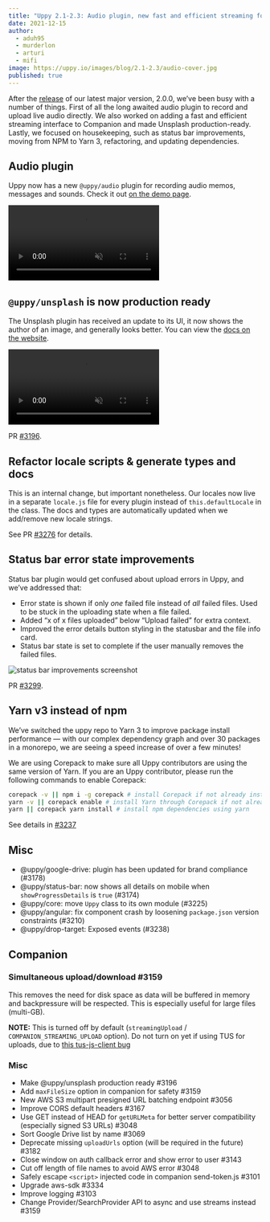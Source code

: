 ```yaml
---
title: "Uppy 2.1-2.3: Audio plugin, new fast and efficient streaming for Companion, production-ready Unsplash, and more" 
date: 2021-12-15
author: 
  - aduh95
  - murderlon
  - arturi
  - mifi
image: https://uppy.io/images/blog/2.1-2.3/audio-cover.jpg
published: true
---
```


After the [release](./2021-08-2.0.md) of our latest major version, 2.0.0, we’ve been busy with a number of things. First of all the long awaited audio plugin to record and upload live audio directly. We also worked on adding a fast and efficient streaming interface to Companion and made Unsplash production-ready. Lastly, we focused on  housekeeping, such as status bar improvements, moving from NPM to Yarn 3, refactoring, and updating dependencies. 

<!--more-->

## Audio plugin

Uppy now has a new `@uppy/audio` plugin for recording audio memos, messages and sounds. Check it out [on the demo page](https://uppy.io/examples/dashboard/).

<video alt="Audio plugin demo" muted autoplay loop>
  <source src="/images/blog/2.1-2.3/audio-demo.mp4" type="video/mp4">
  Your browser does not support the video tag: https://uppy.io/images/blog/2.1-2.3/audio-demo.mp4
</video>

## `@uppy/unsplash` is now production ready

The Unsplash plugin has received an update to its UI, it now shows the author of an image, and generally looks better. You can view the [docs on the website](https://uppy.io/docs/unsplash/).

<video alt="Audio plugin demo" muted autoplay loop>
  <source src="/images/blog/2.1-2.3/unsplash-demo.mp4" type="video/mp4">
  Your browser does not support the video tag: https://uppy.io/images/blog/2.1-2.3/unsplash-demo.mp4
</video>

PR [#3196](https://github.com/transloadit/uppy/pull/3196).

## Refactor locale scripts & generate types and docs

This is an internal change, but important nonetheless. Our locales now live in a separate `locale.js` file for every plugin instead of `this.defaultLocale` in the class. The docs and types are automatically updated when we add/remove new locale strings.

See PR [#3276](https://github.com/transloadit/uppy/pull/3276) for details.

## Status bar error state improvements

Status bar plugin would get confused about upload errors in Uppy, and we’ve addressed that:

* Error state is shown if only _one_ failed file instead of _all_ failed files. Used to be stuck in the uploading state when a file failed.
* Added “x of x files uploaded” below “Upload failed” for extra context.
* Improved the error details button styling in the statusbar and the file info card.
* Status bar state is set to complete if the user manually removes the failed files.

![status bar improvements screenshot](/images/blog/2.1-2.3/status-bar-improvements.jpg)

PR [#3299](https://github.com/transloadit/uppy/pull/3299).

## Yarn v3 instead of npm

We’ve switched the uppy repo to Yarn 3 to improve package install performance — with our complex dependency graph and over 30 packages in a monorepo, we are seeing a speed increase of over a few minutes!

We are using Corepack to make sure all Uppy contributors are using the same version of Yarn. If you are an Uppy contributor, please run the following commands to enable Corepack:

```sh
corepack -v || npm i -g corepack # install Corepack if not already installed
yarn -v || corepack enable # install Yarn through Corepack if not already installed
yarn || corepack yarn install # install npm dependencies using yarn
```

See details in [#3237](https://github.com/transloadit/uppy/pull/3237)

## Misc

* @uppy/google-drive: plugin has been updated for brand compliance (#3178)
* @uppy/status-bar: now shows all details on mobile when `showProgressDetails` is `true` (#3174)
* @uppy/core: move `Uppy` class to its own module (#3225)
* @uppy/angular: fix component crash by loosening `package.json` version constraints (#3210)
* @uppy/drop-target: Exposed events (#3238)

## Companion

### Simultaneous upload/download #3159

This removes the need for disk space as data will be buffered in memory and backpressure will be respected. This is especially useful for large files (multi-GB).

**NOTE:** This is turned off by default (`streamingUpload` / `COMPANION_STREAMING_UPLOAD` option). Do not turn on yet if using TUS for uploads, due to [this tus-js-client bug](https://github.com/tus/tus-js-client/issues/275)

### Misc

* Make @uppy/unsplash production ready #3196
* Add `maxFileSize` option in companion for safety #3159
* New AWS S3 multipart presigned URL batching endpoint #3056
* Improve CORS default headers #3167
* Use GET instead of HEAD for `getURLMeta` for better server compatibility (especially signed S3 URLs) #3048
* Sort Google Drive list by name #3069
* Deprecate missing `uploadUrls` option (will be required in the future) #3182
* Close window on auth callback error and show error to user #3143
* Cut off length of file names to avoid AWS error #3048
* Safely escape `<script>` injected code in companion send-token.js #3101
* Upgrade aws-sdk #3334
* Improve logging #3103
* Change Provider/SearchProvider API to async and use streams instead #3159
